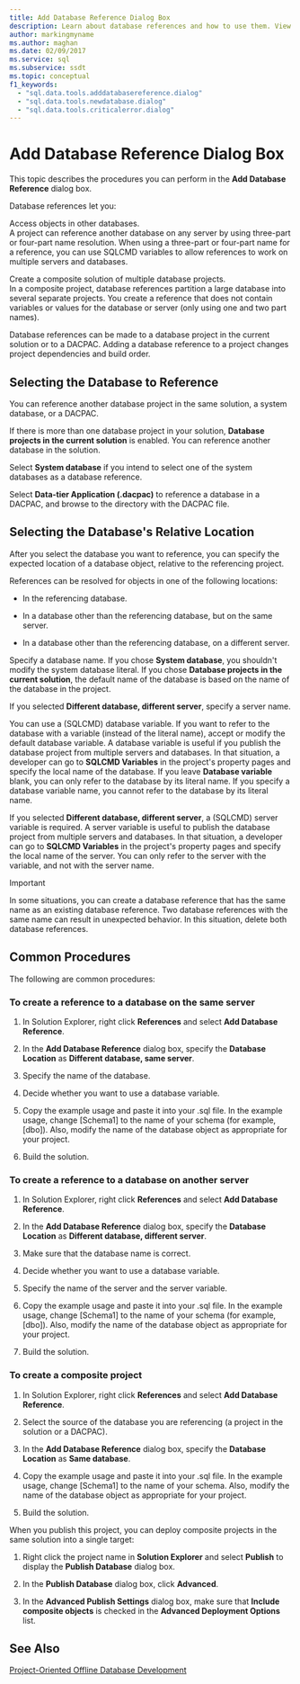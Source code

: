 ```yaml
---
title: Add Database Reference Dialog Box
description: Learn about database references and how to use them. View the procedures you can perform in the Add Database Reference dialog box.
author: markingmyname
ms.author: maghan
ms.date: 02/09/2017
ms.service: sql
ms.subservice: ssdt
ms.topic: conceptual
f1_keywords:
  - "sql.data.tools.adddatabasereference.dialog"
  - "sql.data.tools.newdatabase.dialog"
  - "sql.data.tools.criticalerror.dialog"
---
```


# Add Database Reference Dialog Box

This topic describes the procedures you can perform in the **Add Database Reference** dialog box.  
  
Database references let you:  
  
Access objects in other databases.  
A project can reference another database on any server by using three-part or four-part name resolution. When using a three-part or four-part name for a reference, you can use SQLCMD variables to allow references to work on multiple servers and databases.  
  
Create a composite solution of multiple database projects.  
In a composite project, database references partition a large database into several separate projects. You create a reference that does not contain variables or values for the database or server (only using one and two part names).  
  
Database references can be made to a database project in the current solution or to a DACPAC. Adding a database reference to a project changes project dependencies and build order.  
  
## Selecting the Database to Reference

You can reference another database project in the same solution, a system database, or a DACPAC.  
  
If there is more than one database project in your solution, **Database projects in the current solution** is enabled. You can reference another database in the solution.  
  
Select **System database** if you intend to select one of the system databases as a database reference.  
  
Select **Data-tier Application (.dacpac)** to reference a database in a DACPAC, and browse to the directory with the DACPAC file.  
  
## Selecting the Database's Relative Location

After you select the database you want to reference, you can specify the expected location of a database object, relative to the referencing project.  
  
References can be resolved for objects in one of the following locations:  
  
- In the referencing database.  
  
- In a database other than the referencing database, but on the same server.  
  
- In a database other than the referencing database, on a different server.  
  
Specify a database name. If you chose **System database**, you shouldn't modify the system database literal. If you chose **Database projects in the current solution**, the default name of the database is based on the name of the database in the project.  
  
If you selected **Different database, different server**, specify a server name.  
  
You can use a (SQLCMD) database variable. If you want to refer to the database with a variable (instead of the literal name), accept or modify the default database variable. A database variable is useful if you publish the database project from multiple servers and databases. In that situation, a developer can go to **SQLCMD Variables** in the project's property pages and specify the local name of the database. If you leave **Database variable** blank, you can only refer to the database by its literal name. If you specify a database variable name, you cannot refer to the database by its literal name.  
  
If you selected **Different database, different server**, a (SQLCMD) server variable is required. A server variable is useful to publish the database project from multiple servers and databases. In that situation, a developer can go to **SQLCMD Variables** in the project's property pages and specify the local name of the server. You can only refer to the server with the variable, and not with the server name.  
  
> [!IMPORTANT]  
> In some situations, you can create a database reference that has the same name as an existing database reference. Two database references with the same name can result in unexpected behavior. In this situation, delete both database references.  
  
## Common Procedures

The following are common procedures:  
  
### To create a reference to a database on the same server  
  
1.  In Solution Explorer, right click **References** and select **Add Database Reference**.  
  
2.  In the **Add Database Reference** dialog box, specify the **Database Location** as **Different database, same server**.  
  
3.  Specify the name of the database.  
  
4.  Decide whether you want to use a database variable.  
  
5.  Copy the example usage and paste it into your .sql file. In the example usage, change [Schema1] to the name of your schema (for example, [dbo]). Also, modify the name of the database object as appropriate for your project.  
  
6.  Build the solution.  
  
### To create a reference to a database on another server  
  
1.  In Solution Explorer, right click **References** and select **Add Database Reference**.  
  
2.  In the **Add Database Reference** dialog box, specify the **Database Location** as **Different database, different server**.  
  
3.  Make sure that the database name is correct.  
  
4.  Decide whether you want to use a database variable.  
  
5.  Specify the name of the server and the server variable.  
  
6.  Copy the example usage and paste it into your .sql file. In the example usage, change [Schema1] to the name of your schema (for example, [dbo]). Also, modify the name of the database object as appropriate for your project.  
  
7.  Build the solution.  
  
### To create a composite project  
  
1.  In Solution Explorer, right click **References** and select **Add Database Reference**.  
  
2.  Select the source of the database you are referencing (a project in the solution or a DACPAC).  
  
3.  In the **Add Database Reference** dialog box, specify the **Database Location** as **Same database**.  
  
4.  Copy the example usage and paste it into your .sql file. In the example usage, change [Schema1] to the name of your schema. Also, modify the name of the database object as appropriate for your project.  
  
5.  Build the solution.  
  
When you publish this project, you can deploy composite projects in the same solution into a single target:  
  
1.  Right click the project name in **Solution Explorer** and select **Publish** to display the **Publish Database** dialog box.  
  
2.  In the **Publish Database** dialog box, click **Advanced**.  
  
3.  In the **Advanced Publish Settings** dialog box, make sure that **Include composite objects** is checked in the **Advanced Deployment Options** list.  
  
## See Also

[Project-Oriented Offline Database Development](../ssdt/project-oriented-offline-database-development.md)
